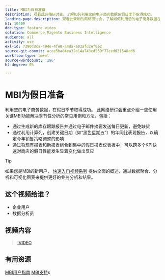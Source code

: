 ```yaml
---
title: MBI为假日准备
description: 观看此网络研讨会，了解如何利用您的电子商务数据在假日季节取得成功。
landing-page-description: 观看此录制的网络研讨会，了解如何利用您的电子商务数据在假日季节取得成功。
kt: 10409
doc-type: feature video
solution: Commerce,Magento Business Intelligence
audience: all
activity: use
exl-id: 7390d8ca-494e-4fe0-a4da-a03afd2ef8e2
source-git-commit: acee5ba84ea32e14a743cd269f77ced821548ad6
workflow-type: tm+mt
source-wordcount: '196'
ht-degree: 0%

---
```


# MBI为假日准备

利用您的电子商务数据，在假日季节取得成功。 此网络研讨会重点介绍一些使用关键MBI功能解决季节性分析的常见用例和方法，包括：

- 通过生成新的库存跟踪报告并通过电子邮件摘要发送每日更新，避免缺货
- 通过利用计算列，创建关键日期（如“黑色星期五”）的年同比表现报告，以确定今年销售策略调整的影响
- 通过将现有报表和新报表组合到集中的假日报表仪表板中，可以跨多个KPI快速对商店的假日性能发生显着变化做出反应

>[!TIP]
>
>如果您是MBI的新用户， [快速入门视频系列](./../1-overview.md) 提供全面的概述，通过数据聚合、分析和可视化图表来提供更好的业务分析和结果。

## 这个视频给谁？

- 企业用户
- 数据分析员

## 视频内容

>[!VIDEO](https://video.tv.adobe.com/v/342496?quality=12&learn=on)

## 有用资源

[MBI用户指南](https://docs.magento.com/mbi/)
[MBI支持](https://support.magento.com/hc/en-us/articles/360016730811)s
